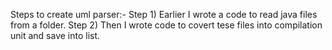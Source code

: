Steps to create uml parser:-
Step 1) Earlier I wrote a code to read java files from a folder.
Step 2) Then I wrote code to covert tese files into compilation unit and save into list.

